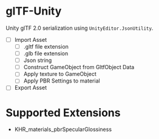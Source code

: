 # glTF-Unity
Unity glTF 2.0 serialization using `UnityEditor.JsonUtility`.

- [ ] Import Asset
    - [ ] .gltf file extension
    - [ ] .glb file extension
    - [ ] Json string
    - [ ] Construct GameObject from GltfObject Data
    - [ ] Apply texture to GameObject
    - [ ] Apply PBR Settings to material
- [ ] Export Asset

# Supported Extensions
- KHR_materials_pbrSpecularGlossiness
